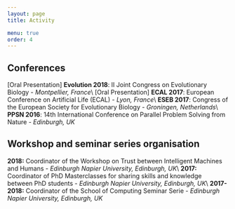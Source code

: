 ```yaml
---
layout: page
title: Activity

menu: true
order: 4
---
```


## Conferences
[Oral Presentation] **Evolution 2018**: II Joint Congress on Evolutionary Biology - *Montpellier, France*\\
[Oral Presentation]  **ECAL 2017**: European Conference on Artificial Life (ECAL) - *Lyon, France*\\
**ESEB 2017**: Congress of the European Society for Evolutionary Biology - *Groningen, Netherlands*\\
**PPSN 2016**: 14th International Conference on Parallel Problem Solving from Nature - *Edinburgh, UK*

## Workshop and seminar series organisation
**2018:** Coordinator of the Workshop on Trust between Intelligent Machines and Humans - *Edinburgh Napier University, Edinburgh, UK*\\
**2017:** Coordinator of PhD Masterclasses for sharing skills and knowledge between PhD students - *Edinburgh Napier University, Edinburgh, UK*\\
**2017-2018:** Coordinator of the School of Computing Seminar Serie - *Edinburgh Napier University, Edinburgh, UK*


